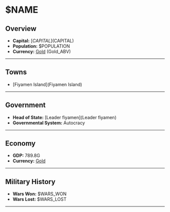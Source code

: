 # $NAME

## Overview

- **Capital:** [$CAPITAL]($CAPITAL)
- **Population:** $POPULATION
- **Currency:** [Gold](Gold) (Gold_ABV)

---

## Towns

- [Fiyamen Island](Fiyamen Island)

---

## Government

- **Head of State:** [Leader fiyamen](Leader fiyamen)
- **Governmental System:** Autocracy

---

## Economy

- **GDP:** 789.8G
- **Currency:** [Gold](Gold)

---

## Military History

- **Wars Won:** $WARS_WON
- **Wars Lost:** $WARS_LOST

---

